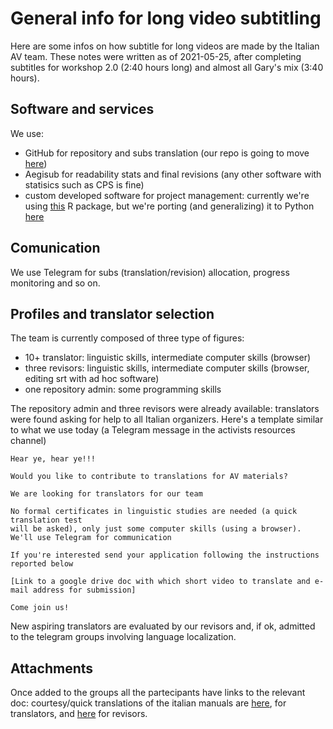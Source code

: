 # General info for long video subtitling

Here are some infos on how subtitle for long videos are made by the
Italian AV team. These notes were written as of 2021-05-25, after
completing subtitles for workshop 2.0 (2:40 hours long) and almost all
Gary's mix (3:40 hours).

## Software and services
We use:
- GitHub for repository and subs translation (our repo is going to move
  [here](https://github.com/av-italia/subs))
- Aegisub for readability stats and final revisions (any other software with
  statisics such as CPS is fine)
- custom developed software for project management: currently we're
  using [this](https://github.com/lbraglia/lbav2) R package, but we're
  porting (and generalizing) it to Python
  [here](https://github.com/av-italia/pyavsubs)

## Comunication
We use Telegram for subs (translation/revision) allocation, progress
monitoring and so on.

## Profiles and translator selection
The team is currently composed of three type of figures:

- 10+ translator: linguistic skills, intermediate computer skills (browser)
- three revisors: linguistic skills, intermediate computer skills (browser, editing srt with ad hoc software)
- one repository admin: some programming skills

The repository admin and three revisors were already available:
translators were found asking for help to all Italian
organizers. Here's a template similar to what we use today (a Telegram
message in the activists resources channel)

```
Hear ye, hear ye!!!

Would you like to contribute to translations for AV materials?

We are looking for translators for our team

No formal certificates in linguistic studies are needed (a quick translation test 
will be asked), only just some computer skills (using a browser). 
We'll use Telegram for communication

If you're interested send your application following the instructions reported below

[Link to a google drive doc with which short video to translate and e-mail address for submission]
  
Come join us!
```

New aspiring translators are evaluated by our revisors and, if ok,
admitted to the telegram groups involving language localization.


## Attachments

Once added to the groups all the partecipants have links to the
relevant doc: courtesy/quick translations of the italian manuals are
[here](https://github.com/lbraglia/av_it_subs/blob/main/doc/translate_en.md),
for translators, and
[here](https://github.com/lbraglia/av_it_subs/blob/main/doc/revise_en.md) for
revisors.



